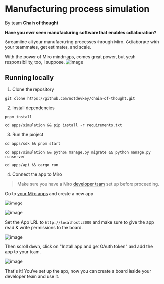 # Manufacturing process simulation
By team **Chain of thought**

**Have you ever seen manufacturing software that enables collaboration?**

Streamline all your manufacturing processes through Miro. Collaborate with your teammates, get estimates, and scale.

With the power of Miro mindmaps, comes great power, but yeah responsibility, too, I suppose.
![image](https://github.com/notdevkey/chain-of-thought/assets/66126144/9b596ab1-8bca-43cf-87f5-db30874da023)


## Running locally

1. Clone the repository
```
git clone https://github.com/notdevkey/chain-of-thought.git
```

2. Install dependencies

```
pnpm install
```
```
cd apps/simulation && pip install -r requirements.txt
```

3. Run the project

```
cd apps/sdk && pnpm start
```
```
cd apps/simulation && python manage.py migrate && python manage.py runserver
```
```
cd apps/api && cargo run
```

4. Connect the app to Miro

> Make sure you have a Miro [developer team](https://developers.miro.com/docs/create-a-developer-team) set up before proceeding.

Go to [your Miro apps](https://developers.miro.com/#your-apps) and create a new app

![image](https://github.com/notdevkey/chain-of-thought/assets/66126144/48ec5d67-f154-4597-911f-e9d3af86942c)

![image](https://github.com/notdevkey/chain-of-thought/assets/66126144/07d9d805-f058-4088-9ca3-af56f12987c6)

Set the App URL to `http://localhost:3000` and make sure to give the app read & write permissions to the board.

![image](https://github.com/notdevkey/chain-of-thought/assets/66126144/24d4bc11-7995-4a3d-9773-2d10cfa36a3f)

Then scroll down, click on "Install app and get OAuth token" and add the app to your team.

![image](https://github.com/notdevkey/chain-of-thought/assets/66126144/873f15cb-ec5f-4e59-a748-2c0125f77312)

That's it! You've set up the app, now you can create a board inside your developer team and use it.



